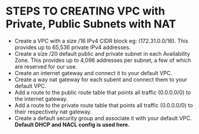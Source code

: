 # STEPS TO CREATING VPC with Private, Public Subnets with NAT
- Create a VPC with a size /16 IPv4 CIDR block eg: (172.31.0.0/16). This provides up to 65,536 private IPv4 addresses.
- Create a size /20 default public and private subnet in each Availability Zone. This provides up to 4,096 addresses per subnet, a few of which are reserved for our use.
- Create an internet gateway and connect it to your default VPC.
- Create a way nat gateway for each subent and connect them to your default VPC.
- Add a route to the public route table that points all traffic (0.0.0.0/0) to the internet gateway.
- Add a route to the private route table that points all traffic (0.0.0.0/0) to their respectively nat gateway.
- Create a default security group and associate it with your default VPC.
**Default DHCP and NACL config is used here.**